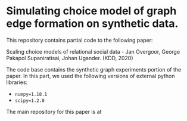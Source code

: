 # Simulating choice model of graph edge formation on synthetic data.

This repository contains partial code to the following paper:

Scaling choice models of relational social data - Jan Overgoor, George Pakapol Supaniratisai, Johan Ugander. (KDD, 2020)

The code base contains the synthetic graph experiments portion of the paper. In this part, we used the following versions of external python libraries:

- `numpy=1.18.1`
- `scipy=1.2.0`

The main repository for this paper is at 
